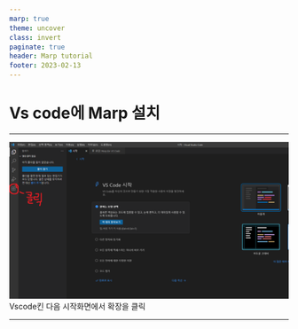 ```yaml
---
marp: true
theme: uncover
class: invert
paginate: true
header: Marp tutorial
footer: 2023-02-13
---
```

<!--_color: pink-->
# Vs code에 Marp 설치

---
![h:400](./Marpandgithub/images.png) 
Vscode킨 다음 시작화면에서 확장을 클릭

---



